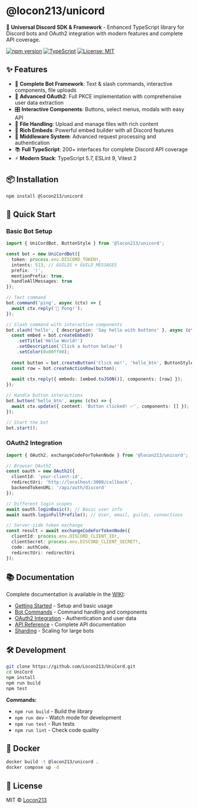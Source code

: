 # @locon213/unicord

🚀 **Universal Discord SDK & Framework** - Enhanced TypeScript library for Discord bots and OAuth2 integration with modern features and complete API coverage.

[![npm version](https://badge.fury.io/js/@locon213%2Funicord.svg)](https://badge.fury.io/js/@locon213%2Funicord)
[![TypeScript](https://img.shields.io/badge/TypeScript-5.7-blue)](https://www.typescriptlang.org/)
[![License: MIT](https://img.shields.io/badge/License-MIT-yellow.svg)](https://opensource.org/licenses/MIT)

## ✨ Features

- 🤖 **Complete Bot Framework**: Text & slash commands, interactive components, file uploads
- 🔐 **Advanced OAuth2**: Full PKCE implementation with comprehensive user data extraction
- 🎛️ **Interactive Components**: Buttons, select menus, modals with easy API
- 📁 **File Handling**: Upload and manage files with rich content
- 🎨 **Rich Embeds**: Powerful embed builder with all Discord features
- 🔧 **Middleware System**: Advanced request processing and authentication
- 📚 **Full TypeScript**: 200+ interfaces for complete Discord API coverage
- ⚡ **Modern Stack**: TypeScript 5.7, ESLint 9, Vitest 2

## 📦 Installation

```bash
npm install @locon213/unicord
```

## 🚀 Quick Start

### Basic Bot Setup
```typescript
import { UniCordBot, ButtonStyle } from '@locon213/unicord';

const bot = new UniCordBot({
  token: process.env.DISCORD_TOKEN!,
  intents: 513, // GUILDS + GUILD_MESSAGES
  prefix: '!',
  mentionPrefix: true,
  handleAllMessages: true
});

// Text command
bot.command('ping', async (ctx) => {
  await ctx.reply('🏓 Pong!');
});

// Slash command with interactive components
bot.slash('hello', { description: 'Say hello with buttons' }, async (ctx) => {
  const embed = bot.createEmbed()
    .setTitle('Hello World!')
    .setDescription('Click a button below!')
    .setColor(0x00ff00);
    
  const button = bot.createButton('Click me!', 'hello_btn', ButtonStyle.Primary);
  const row = bot.createActionRow(button);
  
  await ctx.reply({ embeds: [embed.toJSON()], components: [row] });
});

// Handle button interactions
bot.button('hello_btn', async (ctx) => {
  await ctx.update({ content: 'Button clicked! ✅', components: [] });
});

// Start the bot
bot.start();
```

### OAuth2 Integration
```typescript
import { OAuth2, exchangeCodeForTokenNode } from '@locon213/unicord';

// Browser OAuth2
const oauth = new OAuth2({
  clientId: 'your-client-id',
  redirectUri: 'http://localhost:3000/callback',
  backendTokenURL: '/api/auth/discord'
});

// Different login scopes
await oauth.loginBasic(); // Basic user info
await oauth.loginFullProfile(); // User, email, guilds, connections

// Server-side token exchange
const result = await exchangeCodeForTokenNode({
  clientId: process.env.DISCORD_CLIENT_ID!,
  clientSecret: process.env.DISCORD_CLIENT_SECRET!,
  code: authCode,
  redirectUri: redirectUri
});
```

## 📚 Documentation

Complete documentation is available in the [WIKI](./WIKI/):

- [Getting Started](./WIKI/Getting-Started.md) - Setup and basic usage
- [Bot Commands](./WIKI/Bot-Commands.md) - Command handling and components  
- [OAuth2 Integration](./WIKI/OAuth2-PKCE.md) - Authentication and user data
- [API Reference](./WIKI/API-Reference.md) - Complete API documentation
- [Sharding](./WIKI/Sharding.md) - Scaling for large bots

## 🛠️ Development

```bash
git clone https://github.com/Locon213/UniCord.git
cd UniCord
npm install
npm run build
npm test
```

**Commands:**
- `npm run build` - Build the library
- `npm run dev` - Watch mode for development
- `npm run test` - Run tests
- `npm run lint` - Check code quality

## 🐳 Docker

```bash
docker build -t @locon213/unicord .
docker compose up -d
```

## 📝 License

MIT © [Locon213](https://github.com/Locon213)
